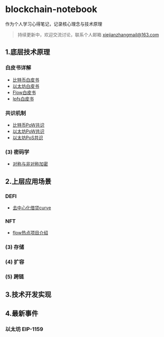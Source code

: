 
# blockchain-notebook

作为个人学习心得笔记，记录核心理念与技术原理

> 持续更新中，欢迎交流讨论，联系个人邮箱 xiejianzhangmail@163.com

## 1.底层技术原理

###  白皮书详解


  * [比特币白皮书](1.公链底层技术原理/白皮书详解/0.比特币白皮书.md) 
  * [以太坊白皮书](1.公链底层技术原理/白皮书详解/1.以太坊白皮书.md) 
  * [Flow白皮书](1.公链底层技术原理/白皮书详解/3.Flow白皮书.md) 
  * [Ipfs白皮书](1.公链底层技术原理/白皮书详解/4.Ipfs白皮书.md) 

###  共识机制

  * [比特币PoW共识](1.公链底层技术原理/共识机制/0.比特币Pow共识.md) 
  * [以太坊PoW共识](1.公链底层技术原理/共识机制/1.以太坊Pow共识.md) 
  * [以太坊PoS共识](1.公链底层技术原理/共识机制/2.以太坊Pos共识.md) 

### (3) 密码学

  * [对称与非对称加密](1.公链底层技术原理/共识机制/0.对称与非对称加密.md) 


## 2.上层应用场景

###  DEFI

  * [去中心化借贷curve](2.公链上层应用场景/DEFI/1.去中心化借贷curve.md) 

###  NFT

  * [flow热点项目介绍](2.公链上层应用场景/DEFI/1.flow热点项目介绍.md) 


### (3) 存储

### (4) 扩容

### (5) 跨链


## 3.技术开发实现


## 4.最新事件


###  以太坊 EIP-1159
